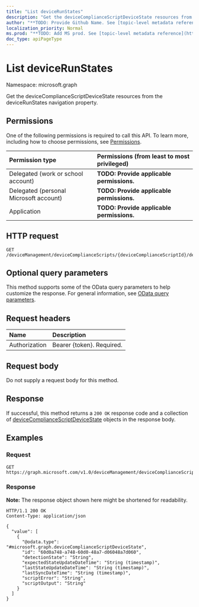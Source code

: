 ```yaml
---
title: "List deviceRunStates"
description: "Get the deviceComplianceScriptDeviceState resources from the deviceRunStates navigation property."
author: "**TODO: Provide Github Name. See [topic-level metadata reference](https://msgo.azurewebsites.net/add/document/guidelines/metadata.html#topic-level-metadata)**"
localization_priority: Normal
ms.prod: "**TODO: Add MS prod. See [topic-level metadata reference](https://msgo.azurewebsites.net/add/document/guidelines/metadata.html#topic-level-metadata)**"
doc_type: apiPageType
---
```


# List deviceRunStates
Namespace: microsoft.graph



Get the deviceComplianceScriptDeviceState resources from the deviceRunStates navigation property.

## Permissions
One of the following permissions is required to call this API. To learn more, including how to choose permissions, see [Permissions](/graph/permissions-reference).

|Permission type|Permissions (from least to most privileged)|
|:---|:---|
|Delegated (work or school account)|**TODO: Provide applicable permissions.**|
|Delegated (personal Microsoft account)|**TODO: Provide applicable permissions.**|
|Application|**TODO: Provide applicable permissions.**|

## HTTP request

<!-- {
  "blockType": "ignored"
}
-->
``` http
GET /deviceManagement/deviceComplianceScripts/{deviceComplianceScriptId}/deviceRunStates
```

## Optional query parameters
This method supports some of the OData query parameters to help customize the response. For general information, see [OData query parameters](/graph/query-parameters).

## Request headers
|Name|Description|
|:---|:---|
|Authorization|Bearer {token}. Required.|

## Request body
Do not supply a request body for this method.

## Response

If successful, this method returns a `200 OK` response code and a collection of [deviceComplianceScriptDeviceState](../resources/devicecompliancescriptdevicestate.md) objects in the response body.

## Examples

### Request
<!-- {
  "blockType": "request",
  "name": "list_devicecompliancescriptdevicestate"
}
-->
``` http
GET https://graph.microsoft.com/v1.0/deviceManagement/deviceComplianceScripts/{deviceComplianceScriptId}/deviceRunStates
```


### Response
**Note:** The response object shown here might be shortened for readability.
<!-- {
  "blockType": "response",
  "truncated": true,
  "@odata.type": "Collection(microsoft.graph.deviceComplianceScriptDeviceState)"
}
-->
``` http
HTTP/1.1 200 OK
Content-Type: application/json

{
  "value": [
    {
      "@odata.type": "#microsoft.graph.deviceComplianceScriptDeviceState",
      "id": "60d0a748-a748-60d0-48a7-d06048a7d060",
      "detectionState": "String",
      "expectedStateUpdateDateTime": "String (timestamp)",
      "lastStateUpdateDateTime": "String (timestamp)",
      "lastSyncDateTime": "String (timestamp)",
      "scriptError": "String",
      "scriptOutput": "String"
    }
  ]
}
```

